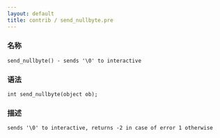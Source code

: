 ```yaml
---
layout: default
title: contrib / send_nullbyte.pre
---
```


### 名称

    send_nullbyte() - sends '\0' to interactive

### 语法

    int send_nullbyte(object ob);

### 描述

    sends '\0' to interactive, returns -2 in case of error 1 otherwise
